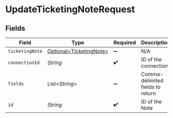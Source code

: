 # UpdateTicketingNoteRequest


## Fields

| Field                                                            | Type                                                             | Required                                                         | Description                                                      |
| ---------------------------------------------------------------- | ---------------------------------------------------------------- | ---------------------------------------------------------------- | ---------------------------------------------------------------- |
| `ticketingNote`                                                  | [Optional\<TicketingNote>](../../models/shared/TicketingNote.md) | :heavy_minus_sign:                                               | N/A                                                              |
| `connectionId`                                                   | *String*                                                         | :heavy_check_mark:                                               | ID of the connection                                             |
| `fields`                                                         | List\<*String*>                                                  | :heavy_minus_sign:                                               | Comma-delimited fields to return                                 |
| `id`                                                             | *String*                                                         | :heavy_check_mark:                                               | ID of the Note                                                   |